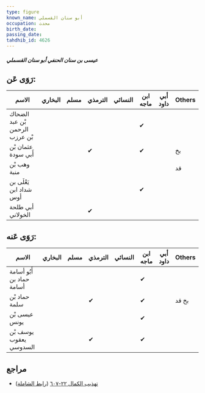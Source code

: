 ```yaml
---
type: figure
known_name: أبو سنان القسملي
occupation: محدث
birth_date:
passing_date:
tahdhib_id: 4626
---
```

##### عيسى بن سنان الحنفي أبو سنان القسملي

## رَوَى عَن:
| الاسم                          | البخاري | مسلم | الترمذي | النسائي | ابن ماجه | أبي داود | Others |
| ------------------------------ | ------- | ---- | ------- | ------- | -------- | -------- | ------ |
| الضحاك بْن عبد الرحمن بْن عرزب |         |      |         |         | ✔        |          |        |
| عثمان بْن أَبي سودة            |         |      | ✔       |         | ✔        |          | بخ     |
| وهب بْن منبة                   |         |      |         |         |          |          | قد     |
| يَعْلَى بن شداد ابن أوس        |         |      |         |         | ✔        |          |        |
| أبي طلحة الخولاني              |         |      | ✔       |         |          |          |        |
## رَوَى عَنه:
| الاسم                     | البخاري | مسلم | الترمذي | النسائي | ابن ماجه | أبي داود | Others |
| ------------------------- | ------- | ---- | ------- | ------- | -------- | -------- | ------ |
| أَبُو أسامة حماد بن أسامة |         |      |         |         | ✔        |          |        |
| حماد بْن سلمة             |         |      | ✔       |         | ✔        |          | بخ قد  |
| عيسى بْن يونس             |         |      |         |         | ✔        |          |        |
| يوسف بْن يعقوب السدوسي    |         |      | ✔       |         | ✔        |          |        |
## مراجع
- [تهذيب الكمال ٢٢-٦٠٧](obsidian://open?vault=Tahdhib-al-Kamal&file=Figures/٤٦٢٦-عيسى%20بن%20سنان%20الحنفي%20أبو%20سنان%20القسملي) ([رابط الشاملة](https://shamela.ws/book/3722/11860))